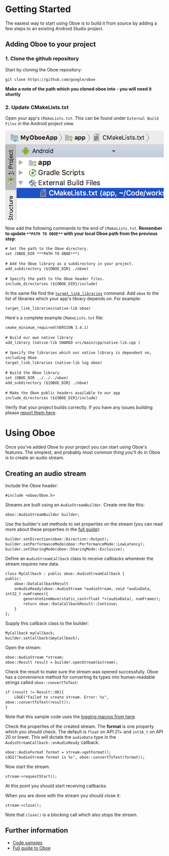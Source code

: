 # Getting Started
The easiest way to start using Oboe is to build it from source by adding a few steps to an existing Android Studio project.

## Adding Oboe to your project

### 1. Clone the github repository 
Start by cloning the Oboe repository: 

    git clone https://github.com/google/oboe

**Make a note of the path which you cloned oboe into - you will need it shortly**

### 2. Update CMakeLists.txt
Open your app's `CMakeLists.txt`. This can be found under `External Build Files` in the Android project view. 

![CMakeLists.txt location in Android Studio](images/cmakelists-location-in-as.png "CMakeLists.txt location in Android Studio")

Now add the following commands to the end of `CMakeLists.txt`. **Remember to update `**PATH TO OBOE**` with your local Oboe path from the previous step**:

    # Set the path to the Oboe directory.
    set (OBOE_DIR ***PATH TO OBOE***) 
    
    # Add the Oboe library as a subdirectory in your project.
    add_subdirectory (${OBOE_DIR} ./oboe) 
    
    # Specify the path to the Oboe header files.
    include_directories (${OBOE_DIR}/include)  


In the same file find the [`target_link_libraries`](https://cmake.org/cmake/help/latest/command/target_link_libraries.html) command. 
Add `oboe` to the list of libraries which your app's library depends on. For example:

    target_link_libraries(native-lib oboe)

Here's a complete example `CMakeLists.txt` file:

    cmake_minimum_required(VERSION 3.4.1)

    # Build our own native library
    add_library (native-lib SHARED src/main/cpp/native-lib.cpp )

    # Specify the libraries which our native library is dependent on, including Oboe
    target_link_libraries (native-lib log oboe)
    
    # Build the Oboe library
    set (OBOE_DIR ../../../oboe)  
    add_subdirectory (${OBOE_DIR} ./oboe) 
    
    # Make the Oboe public headers available to our app
    include_directories (${OBOE_DIR}/include)

Verify that your project builds correctly. If you have any issues building please [report them here](issues/new).

# Using Oboe
Once you've added Oboe to your project you can start using Oboe's features. The simplest, and probably most common thing you'll do in Oboe is to create an audio stream. 

## Creating an audio stream
Include the Oboe header:

    #include <oboe/Oboe.h>

Streams are built using an `AudioStreamBuilder`. Create one like this:

    oboe::AudioStreamBuilder builder;

Use the builder's set methods to set properties on the stream (you can read more about these properties in the [full guide](FullGuide.md)):

    builder.setDirection(oboe::Direction::Output);
    builder.setPerformanceMode(oboe::PerformanceMode::LowLatency);
    builder.setSharingMode(oboe::SharingMode::Exclusive);

Define an `AudioStreamCallback` class to receive callbacks whenever the stream requires new data.

    class MyCallback : public oboe::AudioStreamCallback {
    public:
        oboe::DataCallbackResult
        onAudioReady(oboe::AudioStream *audioStream, void *audioData, int32_t numFrames){
            generateSineWave(static_cast<float *>(audioData), numFrames);
            return oboe::DataCallbackResult::Continue;
        }
    };

Supply this callback class to the builder:

    MyCallback myCallback;
    builder.setCallback(&myCallback);

Open the stream:

    oboe::AudioStream *stream;
    oboe::Result result = builder.openStream(&stream);

Check the result to make sure the stream was opened successfully. Oboe has a convenience method for converting its types into human-readable strings called `oboe::convertToText`:

    if (result != Result::OK){
        LOGE("Failed to create stream. Error: %s", oboe::convertToText(result));
    }

Note that this sample code uses the [logging macros from here](https://github.com/googlesamples/android-audio-high-performance/blob/master/debug-utils/logging_macros.h).

Check the properties of the created stream. The **format** is one property which you should check. The default is `float` on API 21+ and `int16_t` on API 20 or lower. This will dictate the `audioData` type in the `AudioStreamCallback::onAudioReady` callback.

    oboe::AudioFormat format = stream->getFormat();
    LOGI("AudioStream format is %s", oboe::convertToText(format));

Now start the stream. 

    stream->requestStart();

At this point you should start receiving callbacks.

When you are done with the stream you should close it:

    stream->close();

Note that `close()` is a blocking call which also stops the stream.

## Further information
- [Code samples](https://github.com/googlesamples/android-audio-high-performance/tree/master/oboe)
- [Full guide to Oboe](FullGuide.md)
